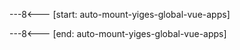 

<!-- 使引入的页面支持 Naive UI 组件并作静态使用，若需要动态脚本内容，请不要引入此片段并复制此内容到对应页面 -->
<!-- 若需要挂载特定 Vue App ，可以修改此处的 tagID: yiges-global-vue-app -->
<!-- 注意使用了全局 Vue App 则不要再在页面中挂载别的 Vue App -->
<!-- 由于 instant 加载的缘故，某些 Vue 组件可能渲染不正常，第二个脚本让使用了这个片段的页面在加载时强制刷新 -->
---8<--- [start: auto-mount-yiges-global-vue-apps]
<script>
document.addEventListener('YigesVueAppManagerReady', () => {
    for (const ele of document.querySelectorAll('.yiges-global-vue-app')) {
        
        const eleId = ele.id

        const yigesVueAppManager = YigesVueAppManager.get(eleId)
        const App = {
            setup() {
                return {
                    window: window,
                    theme: yigesVueAppManager.theme,
                    themeOverrides: yigesVueAppManager.themeOverrides
                }
            },
            unmounted() {
                console.log('unmounted')
            }
        }
        yigesVueAppManager.create(App)
    }
});
</script>
<script>
(() => {
    if (window.YigesVueAppManager) {
        location.reload()
    }
})()
</script>
---8<--- [end: auto-mount-yiges-global-vue-apps]